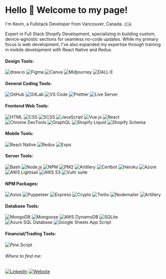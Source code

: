 <h1>Hello 👋 Welcome to my page!</h1>

<p>I'm Kevin, a Fullstack Developer from Vancouver, Canada. 🇨🇦</p>

<p>Expert in Full Stack Shopify Development, specializing in building custom, device-agnostic sections for seamless no-code updates. While my primary focus is web development, I've also expanded my expertise through training in mobile development with React Native and Redux.</p>

<h4>Design Tools:</h4>

![draw.io](https://img.shields.io/badge/draw.io-FF9900?style=for-the-badge&logo=diagrams.net&logoColor=white)
![Figma](https://img.shields.io/badge/Figma-F24E1E?style=for-the-badge&logo=figma&logoColor=white)
![Canva](https://img.shields.io/badge/Canva-00C4CC?style=for-the-badge&logo=canva&logoColor=white)
![Midjourney](https://img.shields.io/badge/Midjourney-000000?style=for-the-badge)
![DALL-E](https://img.shields.io/badge/DALL--E-000000?style=for-the-badge)

<h4>General Coding Tools:</h4>

![GitHub](https://img.shields.io/badge/GitHub-181717?style=for-the-badge&logo=github&logoColor=white)
![GitLab](https://img.shields.io/badge/GitLab-FC6D26?style=for-the-badge&logo=gitlab&logoColor=white)
![VS Code](https://img.shields.io/badge/VS%20Code-007ACC?style=for-the-badge&logo=visualstudiocode&logoColor=white)
![Prettier](https://img.shields.io/badge/Prettier-F7B93E?style=for-the-badge&logo=prettier&logoColor=white)
![Live Server](https://img.shields.io/badge/Live%20Server-007ACC?style=for-the-badge&logo=visualstudiocode&logoColor=white)

<h4>Frontend Web Tools:</h4>

![HTML](https://img.shields.io/badge/HTML-E34F26?style=for-the-badge&logo=html5&logoColor=white)
![CSS](https://img.shields.io/badge/CSS-1572B6?style=for-the-badge&logo=css3&logoColor=white)
![SCSS](https://img.shields.io/badge/SCSS-CC6699?style=for-the-badge&logo=sass&logoColor=white)
![JavaScript](https://img.shields.io/badge/JavaScript-F7DF1E?style=for-the-badge&logo=javascript&logoColor=black)
![Vue.js](https://img.shields.io/badge/Vue.js-4FC08D?style=for-the-badge&logo=vue.js&logoColor=white)
![React](https://img.shields.io/badge/React-61DAFB?style=for-the-badge&logo=react&logoColor=black)
![Chrome DevTools](https://img.shields.io/badge/Chrome%20DevTools-4285F4?style=for-the-badge&logo=googlechrome&logoColor=white)
![GraphQL](https://img.shields.io/badge/GraphQL-E10098?style=for-the-badge&logo=graphql&logoColor=white)
![Shopify Liquid](https://img.shields.io/badge/Shopify%20Liquid-7AB55C?style=for-the-badge&logo=shopify&logoColor=white)
![Shopify Schema](https://img.shields.io/badge/Shopify%20Schema-7AB55C?style=for-the-badge&logo=shopify&logoColor=white)

<h4>Mobile Tools:</h4>

![React Native](https://img.shields.io/badge/React%20Native-61DAFB?style=for-the-badge&logo=react&logoColor=black)
![Redux](https://img.shields.io/badge/Redux-764ABC?style=for-the-badge&logo=redux&logoColor=white)
![Expo](https://img.shields.io/badge/Expo-000020?style=for-the-badge&logo=expo&logoColor=white)

<h4>Server Tools:</h4>

![Bash](https://img.shields.io/badge/Bash-4EAA25?style=for-the-badge&logo=gnubash&logoColor=white)
![Node.js](https://img.shields.io/badge/Node.js-339933?style=for-the-badge&logo=nodedotjs&logoColor=white)
![NPM](https://img.shields.io/badge/NPM-CB3837?style=for-the-badge&logo=npm&logoColor=white)
![PM2](https://img.shields.io/badge/PM2-2B037A?style=for-the-badge&logo=pm2&logoColor=white)
![Artillery](https://img.shields.io/badge/Artillery-FF0000?style=for-the-badge&logo=artillery&logoColor=white)
![Certbot](https://img.shields.io/badge/Certbot-3C9CD7?style=for-the-badge&logo=letsencrypt&logoColor=white)
![Heroku](https://img.shields.io/badge/Heroku-430098?style=for-the-badge&logo=heroku&logoColor=white)
![Azure](https://img.shields.io/badge/Azure-0078D4?style=for-the-badge&logo=microsoftazure&logoColor=white)
![AWS Lightsail](https://img.shields.io/badge/AWS%20Lightsail-FF9900?style=for-the-badge&logo=amazonaws&logoColor=white)
![AWS S3](https://img.shields.io/badge/AWS%20S3-569A31?style=for-the-badge&logo=amazonaws&logoColor=white)
![Vultr suite](https://img.shields.io/badge/Vultr-007BFC?style=for-the-badge&logo=vultr&logoColor=white)

<h4>NPM Packages:</h4>

![Axios](https://img.shields.io/badge/Axios-5A29E4?style=for-the-badge&logo=axios&logoColor=white)
![Puppeteer](https://img.shields.io/badge/Puppeteer-40B5A4?style=for-the-badge&logo=puppeteer&logoColor=white)
![Express](https://img.shields.io/badge/Express.js-404D59?style=for-the-badge&logo=express&logoColor=white)
![Crypto](https://img.shields.io/badge/Crypto-npm-CB3837?style=for-the-badge&logo=npm&logoColor=white)
![Twilio](https://img.shields.io/badge/Twilio-F22F46?style=for-the-badge&logo=twilio&logoColor=white)
![Nodemailer](https://img.shields.io/badge/Nodemailer-007BFF?style=for-the-badge&logo=gmail&logoColor=white)
![Artillery](https://img.shields.io/badge/Artillery-0078D7?style=for-the-badge&logo=artillery&logoColor=white)


<h4>Database Tools:</h4>

![MongoDB](https://img.shields.io/badge/MongoDB-47A248?style=for-the-badge&logo=mongodb&logoColor=white)
![Mongoose](https://img.shields.io/badge/Mongoose-880000?style=for-the-badge&logo=mongoose&logoColor=white)
![AWS DynamoDB](https://img.shields.io/badge/AWS%20DynamoDB-4053D6?style=for-the-badge&logo=amazondynamodb&logoColor=white)
![SQLite](https://img.shields.io/badge/SQLite-003B57?style=for-the-badge&logo=sqlite&logoColor=white)
![Azure SQL Database](https://img.shields.io/badge/Azure%20SQL-0078D4?style=for-the-badge&logo=microsoftsqlserver&logoColor=white)
![Google Sheets App Script](https://img.shields.io/badge/Google%20Sheets%20App%20Script-34A853?style=for-the-badge&logo=google&logoColor=white)


<h4>Financial/Trading Tools:</h4>

![Pine Script](https://img.shields.io/badge/Pine%20Script-008000?style=for-the-badge&logo=tradingview&logoColor=white)


<h6>Where to find me:</h6>

[![LinkedIn](https://img.shields.io/badge/LinkedIn-0A66C2?style=for-the-badge&logo=linkedin&logoColor=white)](https://www.linkedin.com/in/kevin-heidema-434204250/)
[![Website](https://img.shields.io/badge/Website-000000?style=for-the-badge&logo=google-chrome&logoColor=white)](https://kevthedev.site/)

